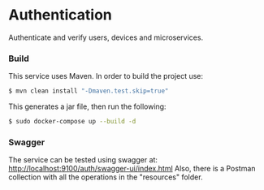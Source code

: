 # Authentication

Authenticate and verify users, devices and microservices.

### Build

This service uses Maven. In order to build the project use:

```sh
$ mvn clean install "-Dmaven.test.skip=true" 
```

This generates a jar file, then run the following:

```sh
$ sudo docker-compose up --build -d
```

### Swagger

The service can be tested using swagger at:
[http://localhost:9100/auth/swagger-ui/index.html](http://localhost:9100/auth/swagger-ui/index.html)
Also, there is a Postman collection with all the operations in the "resources" folder.


